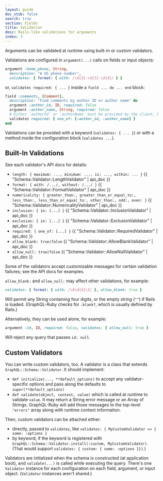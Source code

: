 ```yaml
---
layout: guide
doc_stub: false
search: true
section: Fields
title: Validation
desc: Rails-like validations for arguments
index: 3
---
```


Arguments can be validated at runtime using built-in or custom validators.

Validations are configured in `argument(...)` calls on fields or input objects:

```ruby
argument :home_phone, String,
  description: "A US phone number",
  validates: { format: { with: /\d{3}-\d{3}-\d{4}/ } }
```

or, `validates required: { ... }` inside a `field ... do ... end` block:

```ruby
field :comments, [Comment],
  description: "Find comments by author ID or author name" do
  argument :author_id, ID, required: false
  argument :author_name, String, required: false
  # Either `authorId` or `authorName` must be provided by the client, but not both:
  validates required: { one_of: [:author_id, :author_name] }
end
```

Validations can be provided with a keyword (`validates: { ... }`) or with a method inside the configuration block (`validates ...`).

## Built-In Validations

See each validator's API docs for details:

- `length: { maximum: ..., minimum: ..., is: ..., within: ... }` {{ "Schema::Validator::LengthValidator" | api_doc }}
- `format: { with: /.../, without: /.../ }` {{ "Schema::Validator::FormatValidator" | api_doc }}
- `numericality: { greater_than:, greater_than_or_equal_to:, less_than:, less_than_or_equal_to:, other_than:, odd:, even: }` {{ "Schema::Validator::NumericalityValidator" | api_doc }}
- `inclusion: { in: [...] }` {{ "Schema::Validator::InclusionValidator" | api_doc }}
- `exclusion: { in: [...] }` {{ "Schema::Validator::ExclusionValidator" | api_doc }}
- `required: { one_of: [...] }` {{ "Schema::Validator::RequiredValidator" | api_doc }}
- `allow_blank: true|false` {{  "Schema::Validator::AllowBlankValidator" | api_doc }}
- `allow_null: true|false` {{  "Schema::Validator::AllowNullValidator" | api_doc }}

Some of the validators accept customizable messages for certain validation failures; see the API docs for examples.

`allow_blank:` and `allow_null:` may affect other validations, for example:

```ruby
validates: { format: { with: /\A\d{4}\Z/ }, allow_blank: true }
```

Will permit any String containing four digits, or the empty string (`""`) if Rails is loaded. (GraphQL-Ruby checks for `.blank?`, which is usually defined by Rails.)

Alternatively, they can be used alone, for example:

```ruby
argument :id, ID, required: false, validates: { allow_null: true }
```

Will reject any query that passes `id: null`.

## Custom Validators

You can write custom validators, too. A validator is a class that extends `GraphQL::Schema::Validator`. It should implement:

- `def initialize(..., **default_options)` to accept any validator-specific options and pass along the defaults to `super(**default_options)`
- `def validate(object, context, value)` which is called at runtime to validate `value`. It may return a String error message or an Array of Strings. GraphQL-Ruby will add those messages to the top-level `"errors"` array along with runtime context information.

Then, custom validators can be attached either:

- directly, passed to `validates`, like `validates: { MyCustomValidator => { some: :options }`
- by keyword, if the keyword is registered with `GraphQL::Schema::Validator.install(:custom, MyCustomValidator)`. (That would support `validates: { custom: { some: :options }})`.)

Validators are initialized when the schema is constructed (at application boot), and `validate(...)` is called while executing the query. There's one `Validator` instance for each configuration on each field, argument, or input object. (`Validator` instances aren't shared.)
